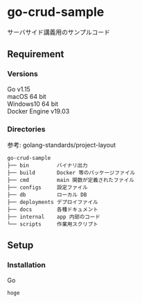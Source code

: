 # go-crud-sample

サーバサイド講義用のサンプルコード

## Requirement

### Versions

Go v1.15  
macOS 64 bit  
Windows10 64 bit  
Docker Engine v19.03  

### Directories

参考: golang-standards/project-layout

```shell
go-crud-sample
├── bin         バイナリ出力
├── build       Docker 等のパッケージファイル
├── cmd         main 関数が定義されたファイル
├── configs     設定ファイル
├── db          ローカル DB
├── deployments デプロイファイル
├── docs        各種ドキュメント
├── internal    app 内部のコード
└── scripts     作業用スクリプト
```

## Setup

### Installation

Go

`hoge`
